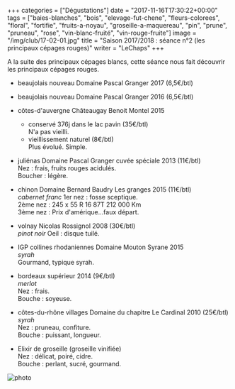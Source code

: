 +++
categories = ["Dégustations"]
date = "2017-11-16T17:30:22+00:00"
tags = ["baies-blanches", "bois", "elevage-fut-chene", "fleurs-colorees", "floral", "fortifie", "fruits-a-noyau", "groseille-a-maquereau", "pin", "prune", "pruneau", "rose", "vin-blanc-fruité", "vin-rouge-fruite"] 
image = "/img/club/17-02-01.jpg"
title = "Saison 2017/2018 : séance n°2 (les principaux cépages rouges)"
writer = "LeChaps"
+++

A la suite des principaux cépages blancs, cette séance nous fait découvrir les principaux cépages rouges.

* beaujolais nouveau Domaine Pascal Granger 2017 (6,5€/btl)

* beaujolais nouveau Domaine Pascal Granger 2016 (6,5€/btl)

* côtes-d'auvergne Châteaugay Benoit Montel 2015
  * conservé 376j dans le lac pavin (35€/btl)  
  N'a pas vieilli.
  * vieillissement naturel (8€/btl)  
  Plus évolué. Simple.

* juliénas Domaine Pascal Granger cuvée spéciale 2013 (11€/btl)  
Nez : frais, fruits rouges acidulés.  
Boucher : légère.

* chinon Domaine Bernard Baudry Les granges 2015 (11€/btl)  
_cabernet franc_
1er nez : fosse sceptique.  
2ème nez : 245 x 55 R 16 87T 212 000 Km  
3ème nez : Prix d'amérique...faux départ.

* volnay Nicolas Rossignol 2008 (30€/btl) <i class="fa fa-minus-circle"></i>  
_pinot noir_
Oeil : disque tuilé.

* IGP collines rhodaniennes Domaine Mouton Syrane 2015  
_syrah_  
Gourmand, typique syrah.

* bordeaux supérieur 2014 (9€/btl) <i class="fa fa-plus-circle"></i>  
_merlot_  
Nez : frais.  
Bouche : soyeuse.

* côtes-du-rhône villages Domaine du chapitre Le Cardinal 2010 (25€/btl)  
_syrah_  
Nez : pruneau, confiture.  
Bouche : puissant, longueur.

* Elixir de groseille (groseille vinifiée)  
Nez : délicat, poiré, cidre.  
Bouche : perlant, sucré, gourmand.

![photo][1]

[1]: /img/club/17-02-01.jpg
